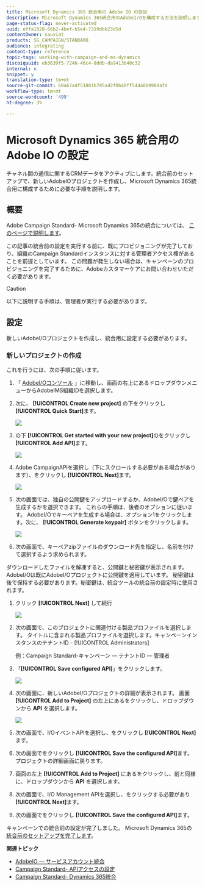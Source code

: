 ```yaml
---
title: Microsoft Dynamics 365 統合用の Adobe IO の設定
description: Microsoft Dynamics 365統合用のAdobeI/Oを構成する方法を説明します。
page-status-flag: never-activated
uuid: effa1028-66b2-4bef-b5e4-7319dbb23d5d
contentOwner: sauviat
products: SG_CAMPAIGN/STANDARD
audience: integrating
content-type: reference
topic-tags: working-with-campaign-and-ms-dynamics
discoiquuid: eb3639f5-7246-46c4-8ddb-da9413b40c32
internal: n
snippet: y
translation-type: tm+mt
source-git-commit: 60a67adf51881b785ad2f0b40ff544a0b9988afd
workflow-type: tm+mt
source-wordcount: '499'
ht-degree: 3%

---
```



# Microsoft Dynamics 365 統合用の Adobe IO の設定

チャネル間の通信に関するCRMデータをアクティブにします。統合前のセットアップで、新しいAdobeIOプロジェクトを作成し、Microsoft Dynamics 365統合用に構成するために必要な手順を説明します。

## 概要

Adobe Campaign Standard- Microsoft Dynamics 365の統合については、 [このページで説明します](../../integrating/using/working-with-campaign-standard-and-microsoft-dynamics-365.md)。

この記事の統合前の設定を実行する前に、既にプロビジョニングが完了しており、組織のCampaign Standardインスタンスに対する管理者アクセス権があることを前提としています。  この問題が発生しない場合は、キャンペーンのプロビジョニングを完了するために、Adobeカスタマーケアにお問い合わせいただく必要があります。

>[!CAUTION]
>
>以下に説明する手順は、管理者が実行する必要があります。

## 設定

新しいAdobeI/Oプロジェクトを作成し、統合用に設定する必要があります。

### 新しいプロジェクトの作成

これを行うには、次の手順に従います。

1. 「 [AdobeI/Oコンソール](https://console.adobe.io/home#) 」に移動し、画面の右上にあるドロップダウンメニューからAdobeIMS組織IDを選択します。

1. 次に、 **[!UICONTROL Create new project]** の下をクリックし **[!UICONTROL Quick Start]**&#x200B;ます。

   ![](assets/adobeIO1.png)

1. の下 **[!UICONTROL Get started with your new project]**&#x200B;のをクリックし **[!UICONTROL Add API]**&#x200B;ます。

   ![](assets/adobeIO2.png)

1. Adobe CampaignAPIを選択し（下にスクロールする必要がある場合があります）、をクリックし **[!UICONTROL Next]**&#x200B;ます。

   ![](assets/adobeIO3.png)

1. 次の画面では、独自の公開鍵をアップロードするか、AdobeI/Oで鍵ペアを生成するかを選択できます。 これらの手順は、後者のオプションに従います。 AdobeI/Oでキーペアを生成する場合は、オプション1をクリックします。次に、 **[!UICONTROL Generate keypair]** ボタンをクリックします。

   ![](assets/adobeIO4.png)

1. 次の画面で、キーペアzipファイルのダウンロード先を指定し、名前を付けて選択するよう求められます。

ダウンロードしたファイルを解凍すると、公開鍵と秘密鍵が表示されます。 AdobeI/Oは既にAdobeI/Oプロジェクトに公開鍵を適用しています。 秘密鍵は後で保持する必要があります。秘密鍵は、統合ツールの統合前の設定時に使用されます。

1. クリック **[!UICONTROL Next]** して続行

   ![](assets/adobeIO5.png)

1. 次の画面で、このプロジェクトに関連付ける製品プロファイルを選択します。 タイトルに含まれる製品プロファイルを選択します。キャンペーンインスタンスのテナントID - [!UICONTROL Administrators]

   例：Campaign Standard-キャンペーン — テナントID — 管理者

1. 「**[!UICONTROL Save configured API]**」をクリックします。

   ![](assets/adobeIO6.png)

1. 次の画面に、新しいAdobeI/Oプロジェクトの詳細が表示されます。 画面 **[!UICONTROL Add to Project]** の左上にあるをクリックし、ドロップダウンから **API** を選択します。

   ![](assets/adobeIO7.png)

1. 次の画面で、I/OイベントAPIを選択し、をクリックし **[!UICONTROL Next]**&#x200B;ます。

1. 次の画面でをクリックし **[!UICONTROL Save the configured API]**&#x200B;ます。  プロジェクトの詳細画面に戻ります。

1. 画面の左上 **[!UICONTROL Add to Project]** にあるをクリックし、前と同様に、ドロップダウンから **API** を選択します。

1. 次の画面で、I/O Management APIを選択し、をクリックする必要があり **[!UICONTROL Next]**&#x200B;ます。

1. 次の画面でをクリックし **[!UICONTROL Save the configured API]**&#x200B;ます。

キャンペーンでの統合前の設定が完了しました。  Microsoft Dynamics 365の [統合前のセットアップを完了します](../../integrating/using/configure-microsoft-dynamics-365-for-campaign-integration.md)。

**関連トピック**

* [AdobeIO — サービスアカウント統合](https://www.adobe.io/authentication/auth-methods.html#!AdobeDocs/adobeio-auth/master/AuthenticationOverview/ServiceAccountIntegration.md)
* [Campaign Standard- APIアクセスの設定](../../api/using/setting-up-api-access.md)
* [Campaign Standard- Dynamics 365統合](../../integrating/using/configure-microsoft-dynamics-365-for-campaign-integration.md)